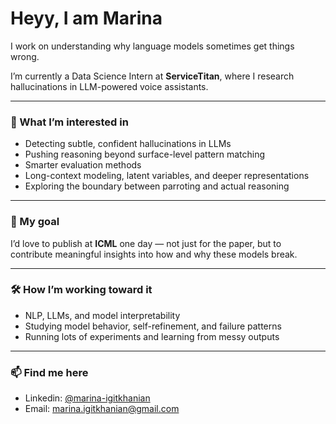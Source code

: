 # Heyy, I am Marina

I work on understanding why language models sometimes get things wrong.

I’m currently a Data Science Intern at **ServiceTitan**, where I research hallucinations in LLM-powered voice assistants.

---

### 🌌 What I’m interested in
- Detecting subtle, confident hallucinations in LLMs  
- Pushing reasoning beyond surface-level pattern matching  
- Smarter evaluation methods
- Long-context modeling, latent variables, and deeper representations  
- Exploring the boundary between parroting and actual reasoning

---

### 🎯 My goal  
I’d love to publish at **ICML** one day — not just for the paper, but to contribute meaningful insights into how and why these models break.

---

### 🛠️ How I’m working toward it
- NLP, LLMs, and model interpretability  
- Studying model behavior, self-refinement, and failure patterns  
- Running lots of experiments and learning from messy outputs

---

### 📫 Find me here  
- Linkedin: [@marina-igitkhanian]([https://github.com/marigitkh](https://www.linkedin.com/in/marina-igitkhanian/))  
- Email: marina.igitkhanian@gmail.com
